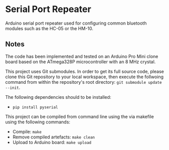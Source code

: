 # Serial Port Repeater

Arduino serial port repeater used for configuring common bluetooth modules such as the HC-05 or the HM-10.


## Notes

The code has been implemented and tested on an Arduino Pro Mini clone board based on the ATmega328P microcontroller with an 8 MHz crystal.

This project uses Git submodules. In order to get its full source code, please clone this Git repository to your local workspace, then execute the follwoing command from within the repository's root directory: `git submodule update --init`.

The following dependencies should to be installed:
* `pip install pyserial`

This project can be compiled from command line using the via makefile using the following commands:

* Compile: `make`
* Remove compiled artefacts: `make clean`
* Upload to Arduino board: `make upload`